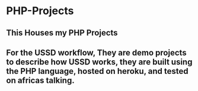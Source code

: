 # PHP-Projects
## This Houses my PHP Projects
## For the USSD workflow, They are demo projects to describe how USSD works, they are built using the PHP language, hosted on heroku, and tested on africas talking. 
